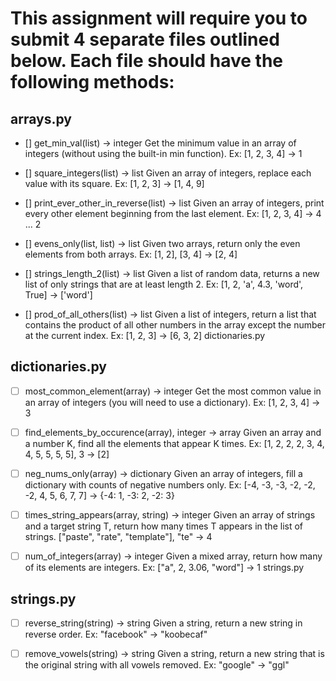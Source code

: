 # This assignment will require you to submit 4 separate files outlined below. Each file should have the following methods:

## arrays.py

- [] get_min_val(list) -> integer
Get the minimum value in an array of integers (without using the built-in min function).
Ex: [1, 2, 3, 4] -> 1

- [] square_integers(list) -> list
Given an array of integers, replace each value with its square.
Ex: [1, 2, 3] -> [1, 4, 9]

- [] print_ever_other_in_reverse(list) -> list
Given an array of integers, print every other element beginning from the last element.
Ex: [1, 2, 3, 4] -> 4 ... 2

- [] evens_only(list, list) -> list
Given two arrays, return only the even elements from both arrays.
Ex: [1, 2], [3, 4] -> [2, 4]

- [] strings_length_2(list) -> list
Given a list of random data, returns a new list of only strings that are at least length 2.
Ex: [1, 2, 'a', 4.3, 'word', True] -> ['word']

- [] prod_of_all_others(list) -> list
Given a list of integers, return a list that contains the product of all other numbers in the array except the number at the current index.
Ex: [1, 2, 3] -> [6, 3, 2]
dictionaries.py

## dictionaries.py

- [ ] most_common_element(array) -> integer
Get the most common value in an array of integers (you will need to use a dictionary).
Ex: [1, 2, 3, 4] -> 3

- [ ] find_elements_by_occurence(array), integer -> array
Given an array and a number K, find all the elements that appear K times.
Ex: [1, 2, 2, 2, 3, 4, 4, 5, 5, 5, 5], 3 -> [2]

- [ ] neg_nums_only(array) -> dictionary
Given an array of integers, fill a dictionary with counts of negative numbers only.
Ex: [-4, -3, -3, -2, -2, -2, 4, 5, 6, 7, 7] -> {-4: 1, -3: 2, -2: 3}

- [ ] times_string_appears(array, string) -> integer
Given an array of strings and a target string T, return how many times T appears in the list of strings.
["paste", "rate", "template"], "te" -> 4

- [ ] num_of_integers(array) -> integer
Given a mixed array, return how many of its elements are integers.
Ex: ["a", 2, 3.06, "word"] -> 1
strings.py

## strings.py

- [ ] reverse_string(string) -> string
Given a string, return a new string in reverse order.
Ex: "facebook" -> "koobecaf"

- [ ] remove_vowels(string) -> string
Given a string, return a new string that is the original string with all vowels removed.
Ex: "google" -> "ggl"
